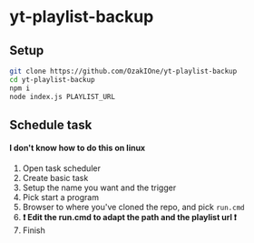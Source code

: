 # yt-playlist-backup

## Setup

```bash
git clone https://github.com/OzakIOne/yt-playlist-backup
cd yt-playlist-backup
npm i
node index.js PLAYLIST_URL
```

## Schedule task

#### I don't know how to do this on linux

1. Open task scheduler
2. Create basic task
3. Setup the name you want and the trigger
4. Pick start a program
5. Browser to where you've cloned the repo, and pick `run.cmd`
6. **❗ Edit the run.cmd to adapt the path and the playlist url ❗**
7. Finish

